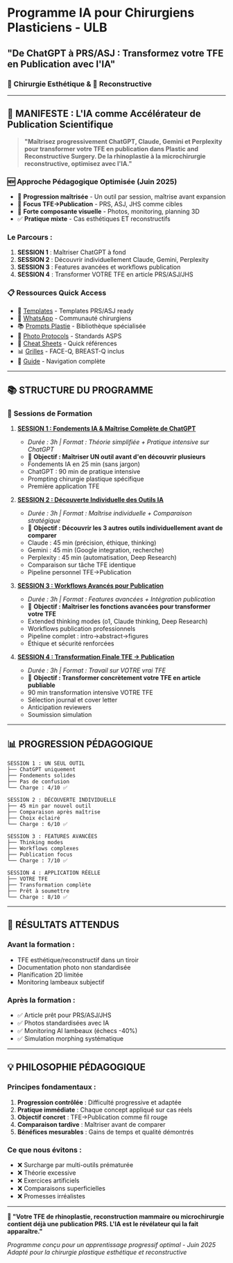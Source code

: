 # Programme IA pour Chirurgiens Plasticiens - ULB 
## "De ChatGPT à PRS/ASJ : Transformez votre TFE en Publication avec l'IA"
### 🎨 Chirurgie Esthétique & 🏥 Reconstructive

---

## 🎯 **MANIFESTE : L'IA comme Accélérateur de Publication Scientifique**

> **"Maîtrisez progressivement ChatGPT, Claude, Gemini et Perplexity pour transformer votre TFE en publication dans Plastic and Reconstructive Surgery. De la rhinoplastie à la microchirurgie reconstructive, optimisez avec l'IA."**

### 🆕 **Approche Pédagogique Optimisée (Juin 2025)**
- 🧠 **Progression maîtrisée** - Un outil par session, maîtrise avant expansion
- 🎯 **Focus TFE→Publication** - PRS, ASJ, JHS comme cibles
- 📸 **Forte composante visuelle** - Photos, monitoring, planning 3D
- ✅ **Pratique mixte** - Cas esthétiques ET reconstructifs

### Le Parcours : 
1. **SESSION 1** : Maîtriser ChatGPT à fond
2. **SESSION 2** : Découvrir individuellement Claude, Gemini, Perplexity
3. **SESSION 3** : Features avancées et workflows publication
4. **SESSION 4** : Transformer VOTRE TFE en article PRS/ASJ/JHS

### 📋 **Ressources Quick Access**
- 📱 [Templates](../ressources/templates_all.md) - Templates PRS/ASJ ready
- 💬 [WhatsApp](../ressources/whatsapp_collaboration_guide.md) - Communauté chirurgiens
- 📚 [Prompts Plastie](../ressources/bibliotheque_prompts_plastie.md) - Bibliothèque spécialisée
- 📸 [Photo Protocols](../ressources/photo_standardisation.md) - Standards ASPS
- 🔧 [Cheat Sheets](../ressources/cheatsheets_sessions.md) - Quick références
- 📊 [Grilles](../ressources/grilles_evaluation.md) - FACE-Q, BREAST-Q inclus
- 📖 [Guide](../ressources/README.md) - Navigation complète

---

## 📚 **STRUCTURE DU PROGRAMME**

### 📅 **Sessions de Formation**

1. **[SESSION 1 : Fondements IA & Maîtrise Complète de ChatGPT](./session1_fondements_decouverte.md)**
   - *Durée : 3h | Format : Théorie simplifiée + Pratique intensive sur ChatGPT*
   - 🎯 **Objectif : Maîtriser UN outil avant d'en découvrir plusieurs**
   - Fondements IA en 25 min (sans jargon)
   - ChatGPT : 90 min de pratique intensive
   - Prompting chirurgie plastique spécifique
   - Première application TFE

2. **[SESSION 2 : Découverte Individuelle des Outils IA](./session2_decouverte_outils.md)**
   - *Durée : 3h | Format : Maîtrise individuelle + Comparaison stratégique*
   - 🎯 **Objectif : Découvrir les 3 autres outils individuellement avant de comparer**
   - Claude : 45 min (précision, éthique, thinking)
   - Gemini : 45 min (Google integration, recherche)
   - Perplexity : 45 min (automatisation, Deep Research)
   - Comparaison sur tâche TFE identique
   - Pipeline personnel TFE→Publication

3. **[SESSION 3 : Workflows Avancés pour Publication](./session3_workflows_publication.md)**
   - *Durée : 3h | Format : Features avancées + Intégration publication*
   - 🎯 **Objectif : Maîtriser les fonctions avancées pour transformer votre TFE**
   - Extended thinking modes (o1, Claude thinking, Deep Research)
   - Workflows publication professionnels
   - Pipeline complet : intro→abstract→figures
   - Éthique et sécurité renforcées

4. **[SESSION 4 : Transformation Finale TFE → Publication](./session4_transformation_finale.md)**
   - *Durée : 3h | Format : Travail sur VOTRE vrai TFE*
   - 🎯 **Objectif : Transformer concrètement votre TFE en article publiable**
   - 90 min transformation intensive VOTRE TFE
   - Sélection journal et cover letter
   - Anticipation reviewers
   - Soumission simulation

---

## 📊 **PROGRESSION PÉDAGOGIQUE**

```
SESSION 1 : UN SEUL OUTIL
├── ChatGPT uniquement
├── Fondements solides
├── Pas de confusion
└── Charge : 4/10 ✅

SESSION 2 : DÉCOUVERTE INDIVIDUELLE
├── 45 min par nouvel outil
├── Comparaison après maîtrise
├── Choix éclairé
└── Charge : 6/10 ✅

SESSION 3 : FEATURES AVANCÉES
├── Thinking modes
├── Workflows complexes
├── Publication focus
└── Charge : 7/10 ✅

SESSION 4 : APPLICATION RÉELLE
├── VOTRE TFE
├── Transformation complète
├── Prêt à soumettre
└── Charge : 8/10 ✅
```

---

## 🎯 **RÉSULTATS ATTENDUS**

### Avant la formation :
- TFE esthétique/reconstructif dans un tiroir
- Documentation photo non standardisée
- Planification 2D limitée
- Monitoring lambeaux subjectif

### Après la formation :
- ✅ Article prêt pour PRS/ASJ/JHS
- ✅ Photos standardisées avec IA
- ✅ Monitoring AI lambeaux (échecs -40%)
- ✅ Simulation morphing systématique

---

## 💡 **PHILOSOPHIE PÉDAGOGIQUE**

### Principes fondamentaux :
1. **Progression contrôlée** : Difficulté progressive et adaptée
2. **Pratique immédiate** : Chaque concept appliqué sur cas réels
3. **Objectif concret** : TFE→Publication comme fil rouge
4. **Comparaison tardive** : Maîtriser avant de comparer
5. **Bénéfices mesurables** : Gains de temps et qualité démontrés

### Ce que nous évitons :
- ❌ Surcharge par multi-outils prématurée
- ❌ Théorie excessive
- ❌ Exercices artificiels
- ❌ Comparaisons superficielles
- ❌ Promesses irréalistes

---

**🚀 "Votre TFE de rhinoplastie, reconstruction mammaire ou microchirurgie contient déjà une publication PRS. L'IA est le révélateur qui la fait apparaître."**

*Programme conçu pour un apprentissage progressif optimal - Juin 2025*
*Adapté pour la chirurgie plastique esthétique et reconstructive*
